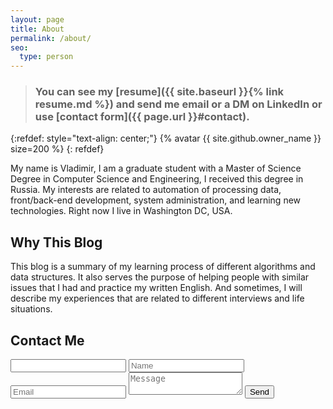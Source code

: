 ```yaml
---
layout: page
title: About
permalink: /about/
seo:
  type: person
---
```


> ### You can see my [resume]({{ site.baseurl }}{% link resume.md %}) and send me email or a DM on LinkedIn or use [contact form]({{ page.url }}#contact).

{:refdef: style="text-align: center;"}
{% avatar {{ site.github.owner_name }} size=200 %}
{: refdef}

My name is Vladimir, I am a graduate student with a Master of Science Degree in Computer Science and Engineering, I received this degree in Russia. My interests are related to automation of processing data, front/back-end development, system administration, and learning new technologies. Right now I live in Washington DC, USA.

## Why This Blog

This blog is a summary of my learning process of different algorithms and data structures. It also serves the purpose of helping people with similar issues that I had and practice my written English. 
And sometimes, I will describe my experiences that are related to different interviews and life situations.

## Contact Me
<form id="gform" class="contact-form" action="https://script.google.com/macros/s/AKfycbyG8vpMrmGA5OUDQu_TLDPjpXHEqm4np8xnWSviTfG6k4Zfmm0/exec" method="POST">
  <input id="honeypot" type="text" name="honeypot" value="" />
  <input type="text" name="name" placeholder="Name" maxlength="50" required>
  <input type="email" name="email" placeholder="Email" maxlength="254" required>
  <textarea name="body" placeholder="Message" maxlength="400" required></textarea>
  <input class="btn cf" type="submit" value="Send">
</form>
<div style="display:none;" id="thankyou_message">
  <h2><em>Thanks</em> for contacting me!
    I will get back to you soon!</h2>
</div>
<script data-cfasync="false" type="text/javascript" src="{{ site.baseurl }}{% link /assets/vendor/form-submission-handler.js %}"></script>